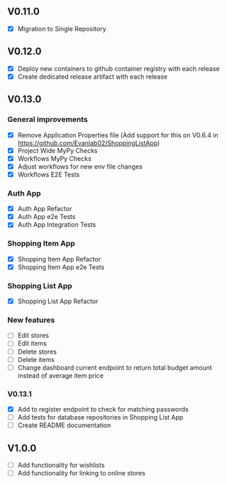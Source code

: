 ## V0.11.0
- [x] Migration to Single Repository

## V0.12.0
- [x] Deploy new containers to github container registry with each release
- [x] Create dedicated release artifact with each release

## V0.13.0

### General improvements
- [x] Remove Application Properties file (Add support for this on V0.6.4 in https://github.com/Evanlab02/ShoppingListApp)
- [x] Project Wide MyPy Checks
- [x] Workflows MyPy Checks
- [x] Adjust workflows for new env file changes
- [x] Workflows E2E Tests

### Auth App

- [x] Auth App Refactor
- [x] Auth App e2e Tests
- [x] Auth App Integration Tests

### Shopping Item App

- [x] Shopping Item App Refactor
- [x] Shopping Item App e2e Tests

### Shopping List App

- [x] Shopping List App Refactor

### New features

- [ ] Edit stores
- [ ] Edit items
- [ ] Delete stores
- [ ] Delete items
- [ ] Change dashboard current endpoint to return total budget amount instead of average item price

### V0.13.1

- [x] Add to register endpoint to check for matching passwords
- [ ] Add tests for database repositories in Shopping List App
- [ ] Create README documentation

## V1.0.0

- [ ] Add functionality for wishlists
- [ ] Add functionality for linking to online stores
